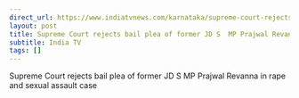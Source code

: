```yaml
---
direct_url: https://www.indiatvnews.com/karnataka/supreme-court-rejects-bail-plea-of-former-jd-s-mp-prajwal-revanna-in-rape-and-sexual-assault-case-2024-11-11-961056
layout: post
title: Supreme Court rejects bail plea of former JD S  MP Prajwal Revanna in rape and sexual assault case
subtitle: India TV
tags: []
---
```


Supreme Court rejects bail plea of former JD S  MP Prajwal Revanna in rape and sexual assault case
